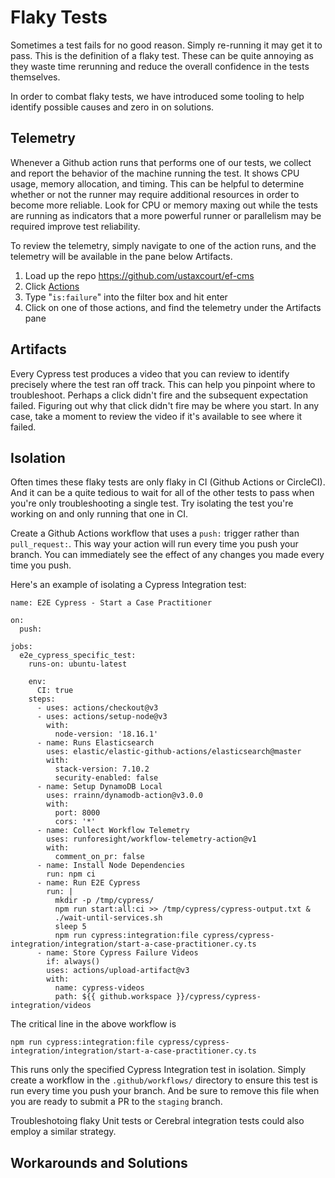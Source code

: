 # Flaky Tests

Sometimes a test fails for no good reason. Simply re-running it may get it to pass. This is the definition of a flaky test. These can be quite annoying as they waste time rerunning and reduce the overall confidence in the tests themselves.

In order to combat flaky tests, we have introduced some tooling to help identify possible causes and zero in on solutions. 

## Telemetry

Whenever a Github action runs that performs one of our tests, we collect and report the behavior of the machine running the test. It shows CPU usage, memory allocation, and timing. This can be helpful to determine whether or not the runner may require additional resources in order to become more reliable. Look for CPU or memory maxing out while the tests are running as indicators that a more powerful runner or parallelism may be required improve test reliability.

To review the telemetry, simply navigate to one of the action runs, and the telemetry will be available in the pane below Artifacts.

1. Load up the repo https://github.com/ustaxcourt/ef-cms
1. Click [Actions](https://github.com/ustaxcourt/ef-cms/actions)
1. Type "`is:failure`" into the filter box and hit enter
1. Click on one of those actions, and find the telemetry under the Artifacts pane

## Artifacts

Every Cypress test produces a video that you can review to identify precisely where the test ran off track. This can help you pinpoint where to troubleshoot. Perhaps a click didn't fire and the subsequent expectation failed. Figuring out why that click didn't fire may be where you start. In any case, take a moment to review the video if it's available to see where it failed. 

## Isolation

Often times these flaky tests are only flaky in CI (Github Actions or CircleCI). And it can be a quite tedious to wait for all of the other tests to pass when you're only troubleshooting a single test. Try isolating the test you're working on and only running that one in CI.

Create a Github Actions workflow that uses a `push:` trigger rather than `pull_request:`. This way your action will run every time you push your branch. You can immediately see the effect of any changes you made every time you push.

Here's an example of isolating a Cypress Integration test:


```
name: E2E Cypress - Start a Case Practitioner

on:
  push:

jobs:
  e2e_cypress_specific_test:
    runs-on: ubuntu-latest

    env:
      CI: true
    steps:
      - uses: actions/checkout@v3
      - uses: actions/setup-node@v3
        with:
          node-version: '18.16.1'
      - name: Runs Elasticsearch
        uses: elastic/elastic-github-actions/elasticsearch@master
        with:
          stack-version: 7.10.2
          security-enabled: false
      - name: Setup DynamoDB Local
        uses: rrainn/dynamodb-action@v3.0.0
        with:
          port: 8000
          cors: '*'
      - name: Collect Workflow Telemetry
        uses: runforesight/workflow-telemetry-action@v1
        with:
          comment_on_pr: false
      - name: Install Node Dependencies
        run: npm ci
      - name: Run E2E Cypress
        run: |
          mkdir -p /tmp/cypress/
          npm run start:all:ci >> /tmp/cypress/cypress-output.txt &
          ./wait-until-services.sh
          sleep 5
          npm run cypress:integration:file cypress/cypress-integration/integration/start-a-case-practitioner.cy.ts
      - name: Store Cypress Failure Videos
        if: always()
        uses: actions/upload-artifact@v3
        with:
          name: cypress-videos
          path: ${{ github.workspace }}/cypress/cypress-integration/videos
```

The critical line in the above workflow is

```
npm run cypress:integration:file cypress/cypress-integration/integration/start-a-case-practitioner.cy.ts
```

This runs only the specified Cypress Integration test in isolation. Simply create a workflow in the `.github/workflows/` directory to ensure this test is run every time you push your branch. And be sure to remove this file when you are ready to submit a PR to the `staging` branch. 

Troubleshotoing flaky Unit tests or Cerebral integration tests could also employ a similar strategy.

## Workarounds and Solutions
